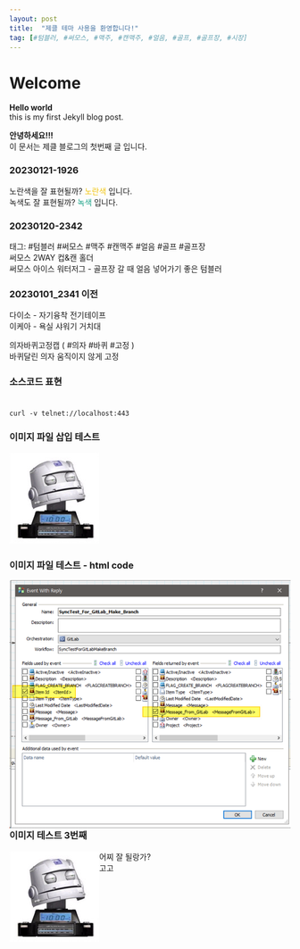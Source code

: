 ```yaml
---
layout: post  
title:  "제클 테마 사용을 환영합니다!"  
tag: [#텀블러, #써모스, #맥주, #캔맥주, #얼음, #골프, #골프장, #시장]
---  
```

  
# Welcome  
  
**Hello world**  
this is my first Jekyll blog post.  
  
**안녕하세요!!!**    
이 문서는 제클 블로그의 첫번째 글 입니다.  
  
  
### 20230121-1926  
노란색을 잘 표현될까?  <font style="color:#f1c40f">노란색</font> 입니다.  
녹색도 잘 표현될까? <font style="color:#16a085">녹색</font> 입니다.   
  
### 20230120-2342  
  
태그: #텀블러 #써모스 #맥주 #캔맥주 #얼음 #골프 #골프장  
써모스 2WAY 컵&캔 홀더  
써모스 아이스 워터저그 - 골프장 갈 때 얼음 넣어가기 좋은 텀블러  
  
### 20230101_2341 이전  
  
다이소 - 자기융착 전기테이프  
이케아 - 욕실 샤워기 거치대  
  
의자바퀴고정캡  ( #의자 #바퀴 #고정 )  
바퀴달린 의자 움직이지 않게 고정  
  
### 소스코드 표현<br><br>  
```shell  
curl -v telnet://localhost:443  
```  
### 이미지 파일 삽입 테스트  
![My helpful screenshot](/images/avatar.jpg)  


### 이미지 파일 테스트 - html code    
<img align="left" src="/assets/attachments/Pasted image 20230119175919.png">  

### 이미지 테스트 3번째  
<img align="left" src="/assets/attachments/logo-watch-robot.jpg">  

어찌 잘 될랑가?  
고고  
